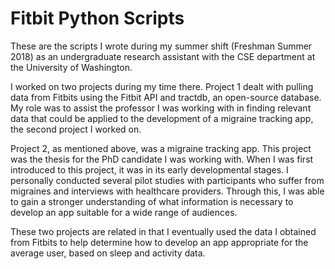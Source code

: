# Fitbit Python Scripts
These are the scripts I wrote during my summer shift (Freshman Summer 2018) as an undergraduate research assistant with the CSE department at the University of Washington. 

I worked on two projects during my time there. Project 1 dealt with pulling data from Fitbits using the Fitbit API and tractdb, an open-source database. My role was to assist the professor I was working with in finding relevant data that could be applied to the development of a migraine tracking app, the second project I worked on.

Project 2, as mentioned above, was a migraine tracking app. This project was the thesis for the PhD candidate I was working with. When I was first introduced to this project, it was in its early developmental stages. I personally conducted several pilot studies with participants who suffer from migraines and interviews with healthcare providers. Through this, I was able to gain a stronger understanding of what information is necessary to develop an app suitable for a wide range of audiences.  

These two projects are related in that I eventually used the data I obtained from Fitbits to help determine how to develop an app appropriate for the average user, based on sleep and activity data.

